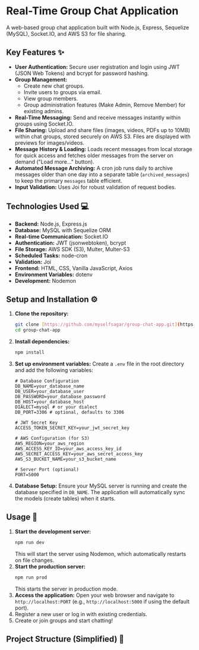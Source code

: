 # Real-Time Group Chat Application

A web-based group chat application built with Node.js, Express, Sequelize (MySQL), Socket.IO, and AWS S3 for file sharing.

## Key Features ✨

- **User Authentication:** Secure user registration and login using JWT (JSON Web Tokens) and bcrypt for password hashing.
- **Group Management:**
  - Create new chat groups.
  - Invite users to groups via email.
  - View group members.
  - Group administration features (Make Admin, Remove Member) for existing admins.
- **Real-Time Messaging:** Send and receive messages instantly within groups using Socket.IO.
- **File Sharing:** Upload and share files (images, videos, PDFs up to 10MB) within chat groups, stored securely on AWS S3. Files are displayed with previews for images/videos.
- **Message History & Loading:** Loads recent messages from local storage for quick access and fetches older messages from the server on demand ("Load more..." button).
- **Automated Message Archiving:** A cron job runs daily to archive messages older than one day into a separate table (`archived_messages`) to keep the primary `messages` table efficient.
- **Input Validation:** Uses Joi for robust validation of request bodies.

## Technologies Used 💻

- **Backend:** Node.js, Express.js
- **Database:** MySQL with Sequelize ORM
- **Real-time Communication:** Socket.IO
- **Authentication:** JWT (jsonwebtoken), bcrypt
- **File Storage:** AWS SDK (S3), Multer, Multer-S3
- **Scheduled Tasks:** node-cron
- **Validation:** Joi
- **Frontend:** HTML, CSS, Vanilla JavaScript, Axios
- **Environment Variables:** dotenv
- **Development:** Nodemon

## Setup and Installation ⚙️

1.  **Clone the repository:**
    ```bash
    git clone [https://github.com/myselfsagar/group-chat-app.git](https://github.com/myselfsagar/group-chat-app.git)
    cd group-chat-app
    ```
2.  **Install dependencies:**
    ```bash
    npm install
    ```
3.  **Set up environment variables:**
    Create a `.env` file in the root directory and add the following variables:

    ```env
    # Database Configuration
    DB_NAME=your_database_name
    DB_USER=your_database_user
    DB_PASSWORD=your_database_password
    DB_HOST=your_database_host
    DIALECT=mysql # or your dialect
    DB_PORT=3306 # optional, defaults to 3306

    # JWT Secret Key
    ACCESS_TOKEN_SECRET_KEY=your_jwt_secret_key

    # AWS Configuration (for S3)
    AWS_REGION=your_aws_region
    AWS_ACCESS_KEY_ID=your_aws_access_key_id
    AWS_SECRET_ACCESS_KEY=your_aws_secret_access_key
    AWS_S3_BUCKET_NAME=your_s3_bucket_name

    # Server Port (optional)
    PORT=5000
    ```

4.  **Database Setup:**
    Ensure your MySQL server is running and create the database specified in `DB_NAME`. The application will automatically sync the models (create tables) when it starts.

## Usage 🚀

1.  **Start the development server:**
    ```bash
    npm run dev
    ```
    This will start the server using Nodemon, which automatically restarts on file changes.
2.  **Start the production server:**
    ```bash
    npm run prod
    ```
    This starts the server in production mode.
3.  **Access the application:**
    Open your web browser and navigate to `http://localhost:PORT` (e.g., `http://localhost:5000` if using the default port).
4.  Register a new user or log in with existing credentials.
5.  Create or join groups and start chatting!

## Project Structure (Simplified) 📂
